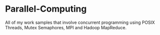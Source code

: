 # Parallel-Computing

All of my work samples that involve concurrent programming using POSIX Threads, Mutex Semaphores, MPI and Hadoop MapReduce.
